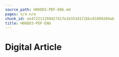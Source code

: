```yaml
---
source_path: H06DD3-PDF-ENG.md
pages: n/a-n/a
chunk_id: ee472211299d2741fe1b353d1f2bbc01089260ab
title: H06DD3-PDF-ENG
---
```

# Digital Article
